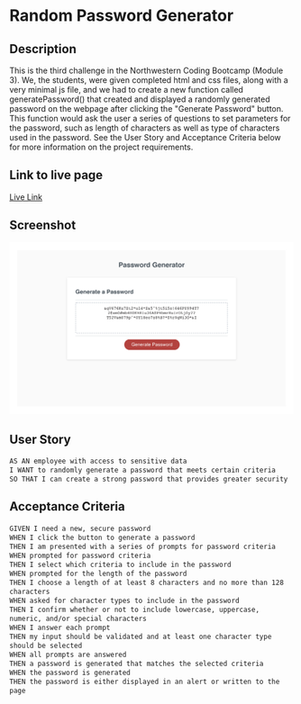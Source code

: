 # Random Password Generator

## Description
This is the third challenge in the Northwestern Coding Bootcamp (Module 3). We, the students, were given completed html and css files, along with a very minimal js file, and we had to create a new function called generatePassword() that created and displayed a randomly generated password on the webpage after clicking the "Generate Password" button. This function would ask the user a series of questions to set parameters for the password, such as length of characters as well as type of characters used in the password. See the User Story and Acceptance Criteria below for more information on the project requirements.

## Link to live page
[Live Link](https://mbronstein1.github.io/Random-Password-Generator/)

## Screenshot
![Webpage Screenshot](./assets/images/Password-Generator.jpg)

## User Story
```
AS AN employee with access to sensitive data
I WANT to randomly generate a password that meets certain criteria
SO THAT I can create a strong password that provides greater security
```

## Acceptance Criteria
```
GIVEN I need a new, secure password
WHEN I click the button to generate a password
THEN I am presented with a series of prompts for password criteria
WHEN prompted for password criteria
THEN I select which criteria to include in the password
WHEN prompted for the length of the password
THEN I choose a length of at least 8 characters and no more than 128 characters
WHEN asked for character types to include in the password
THEN I confirm whether or not to include lowercase, uppercase, numeric, and/or special characters
WHEN I answer each prompt
THEN my input should be validated and at least one character type should be selected
WHEN all prompts are answered
THEN a password is generated that matches the selected criteria
WHEN the password is generated
THEN the password is either displayed in an alert or written to the page
```